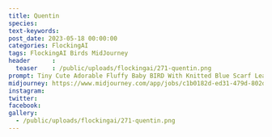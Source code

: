 ```yaml
---
title: Quentin
species: 
text-keywords: 
post_date: 2023-05-18 00:00:00
categories: FlockingAI
tags: FlockingAI Birds MidJourney 
header      :
  teaser    : /public/uploads/flockingai/271-quentin.png
prompt: Tiny Cute Adorable Fluffy Baby BIRD With Knitted Blue Scarf Leaning At A Table In A Medieval Pub Holding A Coffee Cup, Anthropomorphic, Jean - Baptiste Monge, Soft Cinematic Lighting, 8k, Intricate Details, Portrait, Pixar Style Character, Old Fashioned Movie Style
midjourney: https://www.midjourney.com/app/jobs/c1b0182d-ed31-479d-802d-9912fd35035e
instagram: 
twitter: 
facebook: 
gallery: 
  - /public/uploads/flockingai/271-quentin.png
---
```


